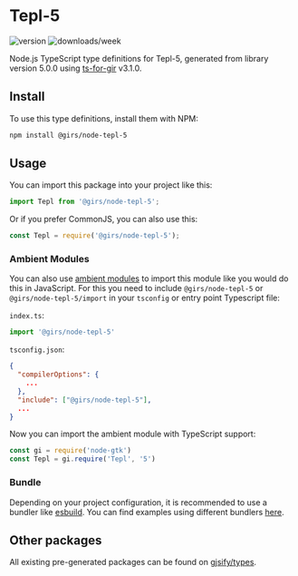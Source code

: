 
# Tepl-5

![version](https://img.shields.io/npm/v/@girs/node-tepl-5)
![downloads/week](https://img.shields.io/npm/dw/@girs/node-tepl-5)


Node.js TypeScript type definitions for Tepl-5, generated from library version 5.0.0 using [ts-for-gir](https://github.com/gjsify/ts-for-gir) v3.1.0.


## Install

To use this type definitions, install them with NPM:
```bash
npm install @girs/node-tepl-5
```

## Usage

You can import this package into your project like this:
```ts
import Tepl from '@girs/node-tepl-5';
```

Or if you prefer CommonJS, you can also use this:
```ts
const Tepl = require('@girs/node-tepl-5');
```

### Ambient Modules

You can also use [ambient modules](https://github.com/gjsify/ts-for-gir/tree/main/packages/cli#ambient-modules) to import this module like you would do this in JavaScript.
For this you need to include `@girs/node-tepl-5` or `@girs/node-tepl-5/import` in your `tsconfig` or entry point Typescript file:

`index.ts`:
```ts
import '@girs/node-tepl-5'
```

`tsconfig.json`:
```json
{
  "compilerOptions": {
    ...
  },
  "include": ["@girs/node-tepl-5"],
  ...
}
```

Now you can import the ambient module with TypeScript support: 

```ts
const gi = require('node-gtk')
const Tepl = gi.require('Tepl', '5')
```


### Bundle

Depending on your project configuration, it is recommended to use a bundler like [esbuild](https://esbuild.github.io/). You can find examples using different bundlers [here](https://github.com/gjsify/ts-for-gir/tree/main/examples).

## Other packages

All existing pre-generated packages can be found on [gjsify/types](https://github.com/gjsify/types).

